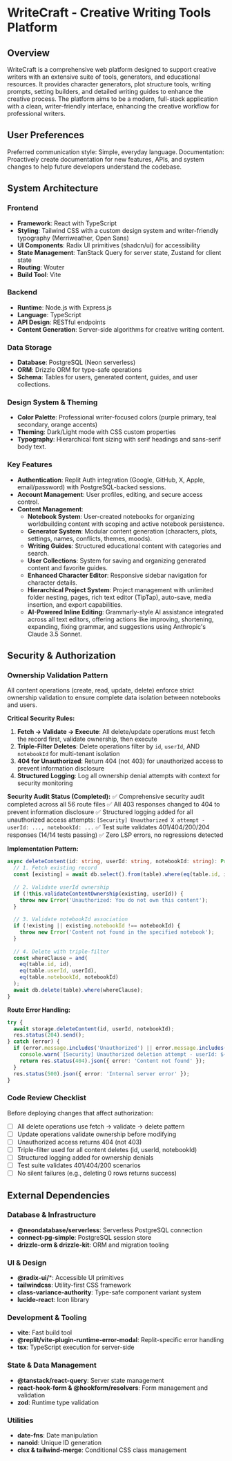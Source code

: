 # WriteCraft - Creative Writing Tools Platform

## Overview

WriteCraft is a comprehensive web platform designed to support creative writers with an extensive suite of tools, generators, and educational resources. It provides character generators, plot structure tools, writing prompts, setting builders, and detailed writing guides to enhance the creative process. The platform aims to be a modern, full-stack application with a clean, writer-friendly interface, enhancing the creative workflow for professional writers.

## User Preferences

Preferred communication style: Simple, everyday language.
Documentation: Proactively create documentation for new features, APIs, and system changes to help future developers understand the codebase.

## System Architecture

### Frontend
- **Framework**: React with TypeScript
- **Styling**: Tailwind CSS with a custom design system and writer-friendly typography (Merriweather, Open Sans)
- **UI Components**: Radix UI primitives (shadcn/ui) for accessibility
- **State Management**: TanStack Query for server state, Zustand for client state
- **Routing**: Wouter
- **Build Tool**: Vite

### Backend
- **Runtime**: Node.js with Express.js
- **Language**: TypeScript
- **API Design**: RESTful endpoints
- **Content Generation**: Server-side algorithms for creative writing content.

### Data Storage
- **Database**: PostgreSQL (Neon serverless)
- **ORM**: Drizzle ORM for type-safe operations
- **Schema**: Tables for users, generated content, guides, and user collections.

### Design System & Theming
- **Color Palette**: Professional writer-focused colors (purple primary, teal secondary, orange accents)
- **Theming**: Dark/Light mode with CSS custom properties
- **Typography**: Hierarchical font sizing with serif headings and sans-serif body text.

### Key Features
- **Authentication**: Replit Auth integration (Google, GitHub, X, Apple, email/password) with PostgreSQL-backed sessions.
- **Account Management**: User profiles, editing, and secure access control.
- **Content Management**:
    - **Notebook System**: User-created notebooks for organizing worldbuilding content with scoping and active notebook persistence.
    - **Generator System**: Modular content generation (characters, plots, settings, names, conflicts, themes, moods).
    - **Writing Guides**: Structured educational content with categories and search.
    - **User Collections**: System for saving and organizing generated content and favorite guides.
    - **Enhanced Character Editor**: Responsive sidebar navigation for character details.
    - **Hierarchical Project System**: Project management with unlimited folder nesting, pages, rich text editor (TipTap), auto-save, media insertion, and export capabilities.
    - **AI-Powered Inline Editing**: Grammarly-style AI assistance integrated across all text editors, offering actions like improving, shortening, expanding, fixing grammar, and suggestions using Anthropic's Claude 3.5 Sonnet.

## Security & Authorization

### Ownership Validation Pattern
All content operations (create, read, update, delete) enforce strict ownership validation to ensure complete data isolation between notebooks and users.

**Critical Security Rules:**
1. **Fetch → Validate → Execute**: All delete/update operations must fetch the record first, validate ownership, then execute
2. **Triple-Filter Deletes**: Delete operations filter by `id`, `userId`, AND `notebookId` for multi-tenant isolation
3. **404 for Unauthorized**: Return 404 (not 403) for unauthorized access to prevent information disclosure
4. **Structured Logging**: Log all ownership denial attempts with context for security monitoring

**Security Audit Status (Completed):**
✅ Comprehensive security audit completed across all 56 route files
✅ All 403 responses changed to 404 to prevent information disclosure
✅ Structured logging added for all unauthorized access attempts: `[Security] Unauthorized X attempt - userId: ..., notebookId: ...`
✅ Test suite validates 401/404/200/204 responses (14/14 tests passing)
✅ Zero LSP errors, no regressions detected

**Implementation Pattern:**
```typescript
async deleteContent(id: string, userId: string, notebookId: string): Promise<void> {
  // 1. Fetch existing record
  const [existing] = await db.select().from(table).where(eq(table.id, id));
  
  // 2. Validate userId ownership
  if (!this.validateContentOwnership(existing, userId)) {
    throw new Error('Unauthorized: You do not own this content');
  }
  
  // 3. Validate notebookId association
  if (!existing || existing.notebookId !== notebookId) {
    throw new Error('Content not found in the specified notebook');
  }
  
  // 4. Delete with triple-filter
  const whereClause = and(
    eq(table.id, id),
    eq(table.userId, userId),
    eq(table.notebookId, notebookId)
  );
  await db.delete(table).where(whereClause);
}
```

**Route Error Handling:**
```typescript
try {
  await storage.deleteContent(id, userId, notebookId);
  res.status(204).send();
} catch (error) {
  if (error.message.includes('Unauthorized') || error.message.includes('not found')) {
    console.warn(`[Security] Unauthorized deletion attempt - userId: ${userId}, id: ${id}`);
    return res.status(404).json({ error: 'Content not found' });
  }
  res.status(500).json({ error: 'Internal server error' });
}
```

### Code Review Checklist
Before deploying changes that affect authorization:
- [ ] All delete operations use fetch → validate → delete pattern
- [ ] Update operations validate ownership before modifying
- [ ] Unauthorized access returns 404 (not 403)
- [ ] Triple-filter used for all content deletes (id, userId, notebookId)
- [ ] Structured logging added for ownership denials
- [ ] Test suite validates 401/404/200 scenarios
- [ ] No silent failures (e.g., deleting 0 rows returns success)

## External Dependencies

### Database & Infrastructure
- **@neondatabase/serverless**: Serverless PostgreSQL connection
- **connect-pg-simple**: PostgreSQL session store
- **drizzle-orm & drizzle-kit**: ORM and migration tooling

### UI & Design
- **@radix-ui/***: Accessible UI primitives
- **tailwindcss**: Utility-first CSS framework
- **class-variance-authority**: Type-safe component variant system
- **lucide-react**: Icon library

### Development & Tooling
- **vite**: Fast build tool
- **@replit/vite-plugin-runtime-error-modal**: Replit-specific error handling
- **tsx**: TypeScript execution for server-side

### State & Data Management
- **@tanstack/react-query**: Server state management
- **react-hook-form & @hookform/resolvers**: Form management and validation
- **zod**: Runtime type validation

### Utilities
- **date-fns**: Date manipulation
- **nanoid**: Unique ID generation
- **clsx & tailwind-merge**: Conditional CSS class management